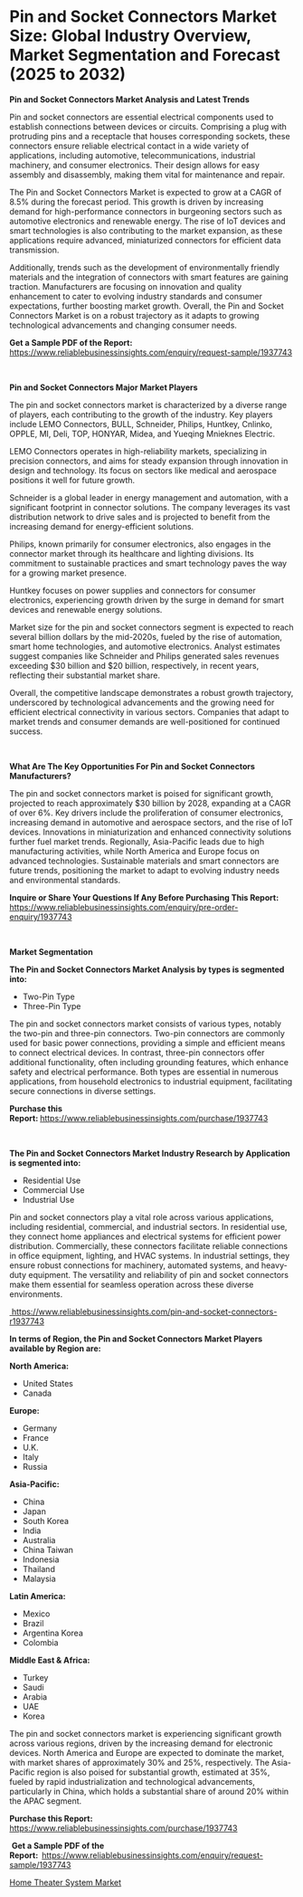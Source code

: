 <p><h1>Pin and Socket Connectors Market Size: Global Industry Overview, Market Segmentation and Forecast (2025 to 2032)</h1></p><p><strong>Pin and Socket Connectors Market Analysis and Latest Trends</strong></p>
<p><p>Pin and socket connectors are essential electrical components used to establish connections between devices or circuits. Comprising a plug with protruding pins and a receptacle that houses corresponding sockets, these connectors ensure reliable electrical contact in a wide variety of applications, including automotive, telecommunications, industrial machinery, and consumer electronics. Their design allows for easy assembly and disassembly, making them vital for maintenance and repair.</p><p>The Pin and Socket Connectors Market is expected to grow at a CAGR of 8.5% during the forecast period. This growth is driven by increasing demand for high-performance connectors in burgeoning sectors such as automotive electronics and renewable energy. The rise of IoT devices and smart technologies is also contributing to the market expansion, as these applications require advanced, miniaturized connectors for efficient data transmission. </p><p>Additionally, trends such as the development of environmentally friendly materials and the integration of connectors with smart features are gaining traction. Manufacturers are focusing on innovation and quality enhancement to cater to evolving industry standards and consumer expectations, further boosting market growth. Overall, the Pin and Socket Connectors Market is on a robust trajectory as it adapts to growing technological advancements and changing consumer needs.</p></p>
<p><strong>Get a Sample PDF of the Report:&nbsp;</strong> <a href="https://www.reliablebusinessinsights.com/enquiry/request-sample/1937743?utm_campaign=2338&utm_medium=2&utm_source=Github&utm_content=ia&utm_term=11022025&utm_id=pin-and-socket-connectors">https://www.reliablebusinessinsights.com/enquiry/request-sample/1937743</a></p>
<p>&nbsp;</p>
<p><strong>Pin and Socket Connectors Major Market Players</strong></p>
<p><p>The pin and socket connectors market is characterized by a diverse range of players, each contributing to the growth of the industry. Key players include LEMO Connectors, BULL, Schneider, Philips, Huntkey, Cnlinko, OPPLE, MI, Deli, TOP, HONYAR, Midea, and Yueqing Mnieknes Electric.</p><p>LEMO Connectors operates in high-reliability markets, specializing in precision connectors, and aims for steady expansion through innovation in design and technology. Its focus on sectors like medical and aerospace positions it well for future growth.</p><p>Schneider is a global leader in energy management and automation, with a significant footprint in connector solutions. The company leverages its vast distribution network to drive sales and is projected to benefit from the increasing demand for energy-efficient solutions.</p><p>Philips, known primarily for consumer electronics, also engages in the connector market through its healthcare and lighting divisions. Its commitment to sustainable practices and smart technology paves the way for a growing market presence.</p><p>Huntkey focuses on power supplies and connectors for consumer electronics, experiencing growth driven by the surge in demand for smart devices and renewable energy solutions.</p><p>Market size for the pin and socket connectors segment is expected to reach several billion dollars by the mid-2020s, fueled by the rise of automation, smart home technologies, and automotive electronics. Analyst estimates suggest companies like Schneider and Philips generated sales revenues exceeding $30 billion and $20 billion, respectively, in recent years, reflecting their substantial market share.</p><p>Overall, the competitive landscape demonstrates a robust growth trajectory, underscored by technological advancements and the growing need for efficient electrical connectivity in various sectors. Companies that adapt to market trends and consumer demands are well-positioned for continued success.</p></p>
<p>&nbsp;</p>
<p><strong>What Are The Key Opportunities For Pin and Socket Connectors Manufacturers?</strong></p>
<p><p>The pin and socket connectors market is poised for significant growth, projected to reach approximately $30 billion by 2028, expanding at a CAGR of over 6%. Key drivers include the proliferation of consumer electronics, increasing demand in automotive and aerospace sectors, and the rise of IoT devices. Innovations in miniaturization and enhanced connectivity solutions further fuel market trends. Regionally, Asia-Pacific leads due to high manufacturing activities, while North America and Europe focus on advanced technologies. Sustainable materials and smart connectors are future trends, positioning the market to adapt to evolving industry needs and environmental standards.</p></p>
<p><strong>Inquire or Share Your Questions If Any Before Purchasing This Report:</strong> <a href="https://www.reliablebusinessinsights.com/enquiry/pre-order-enquiry/1937743?utm_campaign=2338&utm_medium=2&utm_source=Github&utm_content=ia&utm_term=11022025&utm_id=pin-and-socket-connectors">https://www.reliablebusinessinsights.com/enquiry/pre-order-enquiry/1937743</a></p>
<p>&nbsp;</p>
<p><strong>Market Segmentation</strong></p>
<p><strong>The Pin and Socket Connectors Market Analysis by types is segmented into:</strong></p>
<p><ul><li>Two-Pin Type</li><li>Three-Pin Type</li></ul></p>
<p><p>The pin and socket connectors market consists of various types, notably the two-pin and three-pin connectors. Two-pin connectors are commonly used for basic power connections, providing a simple and efficient means to connect electrical devices. In contrast, three-pin connectors offer additional functionality, often including grounding features, which enhance safety and electrical performance. Both types are essential in numerous applications, from household electronics to industrial equipment, facilitating secure connections in diverse settings.</p></p>
<p><strong>Purchase this Report:&nbsp;</strong><a href="https://www.reliablebusinessinsights.com/purchase/1937743?utm_campaign=2338&utm_medium=2&utm_source=Github&utm_content=ia&utm_term=11022025&utm_id=pin-and-socket-connectors">https://www.reliablebusinessinsights.com/purchase/1937743</a></p>
<p>&nbsp;</p>
<p><strong>The Pin and Socket Connectors Market Industry Research by Application is segmented into:</strong></p>
<p><ul><li>Residential Use</li><li>Commercial Use</li><li>Industrial Use</li></ul></p>
<p><p>Pin and socket connectors play a vital role across various applications, including residential, commercial, and industrial sectors. In residential use, they connect home appliances and electrical systems for efficient power distribution. Commercially, these connectors facilitate reliable connections in office equipment, lighting, and HVAC systems. In industrial settings, they ensure robust connections for machinery, automated systems, and heavy-duty equipment. The versatility and reliability of pin and socket connectors make them essential for seamless operation across these diverse environments.</p></p>
<p><a href="https://www.reliablebusinessinsights.com/pin-and-socket-connectors-r1937743?utm_campaign=2338&utm_medium=2&utm_source=Github&utm_content=ia&utm_term=11022025&utm_id=pin-and-socket-connectors">&nbsp;https://www.reliablebusinessinsights.com/pin-and-socket-connectors-r1937743</a></p>
<p><strong>In terms of Region, the Pin and Socket Connectors Market Players available by Region are:</strong></p>
<p>
    <p> <strong> North America: </strong>
        <ul>
            <li>United States</li>
            <li>Canada</li>
        </ul>
        </p> 
    <p> <strong> Europe: </strong>
        <ul>
            <li>Germany</li>
            <li>France</li>
            <li>U.K.</li>
            <li>Italy</li>
            <li>Russia</li>
        </ul>
        </p> 
    <p> <strong> Asia-Pacific: </strong>
        <ul>
            <li>China</li>
            <li>Japan</li>
            <li>South Korea</li>
            <li>India</li>
            <li>Australia</li>
            <li>China Taiwan</li>
            <li>Indonesia</li>
            <li>Thailand</li>
            <li>Malaysia</li>
        </ul>
        </p> 
    <p> <strong> Latin America: </strong>
        <ul>
            <li>Mexico</li>
            <li>Brazil</li>
            <li>Argentina Korea</li>
            <li>Colombia</li>
        </ul>
        </p> 
    <p> <strong> Middle East & Africa: </strong>
        <ul>
            <li>Turkey</li>
            <li>Saudi</li>
            <li>Arabia</li>
            <li>UAE</li>
            <li>Korea</li>
        </ul>
    </p>
    </p>
<p><p>The pin and socket connectors market is experiencing significant growth across various regions, driven by the increasing demand for electronic devices. North America and Europe are expected to dominate the market, with market shares of approximately 30% and 25%, respectively. The Asia-Pacific region is also poised for substantial growth, estimated at 35%, fueled by rapid industrialization and technological advancements, particularly in China, which holds a substantial share of around 20% within the APAC segment.</p></p>
<p><strong>Purchase this Report: </strong><a href="https://www.reliablebusinessinsights.com/purchase/1937743?utm_campaign=2338&utm_medium=2&utm_source=Github&utm_content=ia&utm_term=11022025&utm_id=pin-and-socket-connectors">https://www.reliablebusinessinsights.com/purchase/1937743</a></p>
<p>&nbsp;<strong>Get a Sample PDF of the Report:&nbsp;&nbsp;</strong><a href="https://www.reliablebusinessinsights.com/enquiry/request-sample/1937743?utm_campaign=2338&utm_medium=2&utm_source=Github&utm_content=ia&utm_term=11022025&utm_id=pin-and-socket-connectors">https://www.reliablebusinessinsights.com/enquiry/request-sample/1937743</a></p>
<p><strong></strong></p>
<p><p><a href="https://github.com/skerretflossie9297/Market-Research-Report-List-1/blob/main/home-theater-system-market.md?utm_campaign=2338&utm_medium=2&utm_source=Github&utm_content=ia&utm_term=11022025&utm_id=pin-and-socket-connectors">Home Theater System Market</a></p></p>
